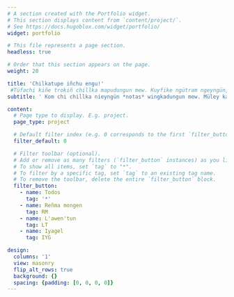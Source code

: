 ```yaml
---
# A section created with the Portfolio widget.
# This section displays content from `content/project/`.
# See https://docs.hugoblox.com/widget/portfolio/
widget: portfolio

# This file represents a page section.
headless: true

# Order that this section appears on the page.
weight: 20

title: 'Chilkatupe iñchu engu!' 
 #Tüfachi kiñe trokiñ chillka mapudungun mew. Kuyfike ngütram ngeyngün, welu ayukefiyu.
subtitle: ' Kom chi chillka nieyngün *notas* wingkadungun mew. Müley ka kiñe [Trürn’emülwe](Glosario.pdf).'

content:
  # Page type to display. E.g. project.
  page_type: project

  # Default filter index (e.g. 0 corresponds to the first `filter_button` instance below).
  filter_default: 0

  # Filter toolbar (optional).
  # Add or remove as many filters (`filter_button` instances) as you like.
  # To show all items, set `tag` to "*".
  # To filter by a specific tag, set `tag` to an existing tag name.
  # To remove the toolbar, delete the entire `filter_button` block.
  filter_button:
    - name: Todos
      tag: '*'
    - name: Reñma mongen
      tag: RM
    - name: L'awen'tun
      tag: LT
    - name: Iyagel
      tag: IYG

design:
  columns: '1'
  view: masonry
  flip_alt_rows: true
  background: {}
  spacing: {padding: [0, 0, 0, 0]}
---
```


